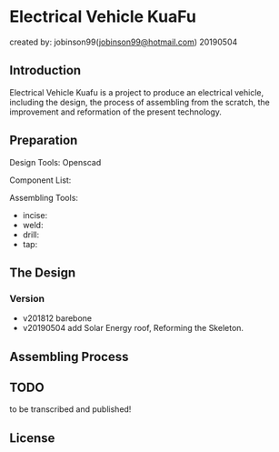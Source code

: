 Electrical Vehicle KuaFu
=============================

created by: jobinson99(jobinson99@hotmail.com) 20190504

## Introduction

Electrical Vehicle Kuafu is a project to produce an electrical vehicle, including the design, the process of assembling from the scratch, the improvement and reformation of the present technology.

## Preparation

Design Tools: Openscad

Component List:

Assembling Tools:

- incise:
- weld:
- drill:
- tap:

## The Design

### Version

- v201812 barebone
- v20190504 add Solar Energy roof, Reforming the Skeleton.


## Assembling Process



## TODO

to be transcribed and published!


## License


